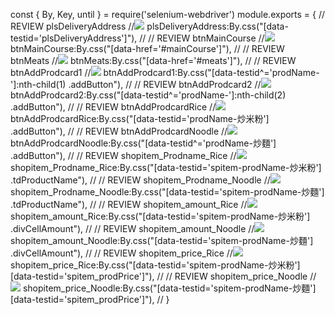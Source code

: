 const {
        By,
        Key,
        until
    } = require('selenium-webdriver')
module.exports = {
    // REVIEW plsDeliveryAddress
    //![](imgs/plsDeliveryAddress.png)
    plsDeliveryAddress:By.css("[data-testid='plsDeliveryAddress']"),
    //
    // REVIEW btnMainCourse
    //![](imgs/btnMainCourse.png)
    btnMainCourse:By.css("[data-href='#mainCourse']"),
    //
    // REVIEW btnMeats
    //![](imgs/btnMeats.png)
    btnMeats:By.css("[data-href='#meats']"),
    //
    // REVIEW btnAddProdcard1
    //![](imgs/btnAddProdcard1.png)
    btnAddProdcard1:By.css("[data-testid^='prodName-']:nth-child(1) .addButton"),
    //
    // REVIEW btnAddProdcard2
    //![](imgs/btnAddProdcard2.png)
    btnAddProdcard2:By.css("[data-testid^='prodName-']:nth-child(2) .addButton"),
    //
    // REVIEW btnAddProdcardRice
    //![](imgs/btnAddProdcard1.png)
    btnAddProdcardRice:By.css("[data-testid='prodName-炒米粉'] .addButton"),
    //
    // REVIEW btnAddProdcardNoodle
    //![](imgs/btnAddProdcard2.png)
    btnAddProdcardNoodle:By.css("[data-testid^='prodName-炒麵'] .addButton"),
    //
    // REVIEW shopitem_Prodname_Rice
    //![](imgs/btnAddProdcard1.png)
    shopitem_Prodname_Rice:By.css("[data-testid='spitem-prodName-炒米粉'] .tdProductName"),
    //
    // REVIEW shopitem_Prodname_Noodle
    //![](imgs/btnAddProdcard2.png)
    shopitem_Prodname_Noodle:By.css("[data-testid='spitem-prodName-炒麵'] .tdProductName"),
    //
    // REVIEW shopitem_amount_Rice
    //![](imgs/btnAddProdcard1.png)
    shopitem_amount_Rice:By.css("[data-testid='spitem-prodName-炒米粉'] .divCellAmount"),
    //
    // REVIEW shopitem_amount_Noodle
    //![](imgs/btnAddProdcard1.png)
    shopitem_amount_Noodle:By.css("[data-testid='spitem-prodName-炒麵'] .divCellAmount"),
    //
    // REVIEW shopitem_price_Rice
    //![](imgs/btnAddProdcard1.png)
    shopitem_price_Rice:By.css("[data-testid='spitem-prodName-炒米粉'] [data-testid='spitem_prodPrice']"),
    //
    // REVIEW shopitem_price_Noodle
    //![](imgs/btnAddProdcard1.png)
    shopitem_price_Noodle:By.css("[data-testid='spitem-prodName-炒麵'] [data-testid='spitem_prodPrice']"),
    //
}